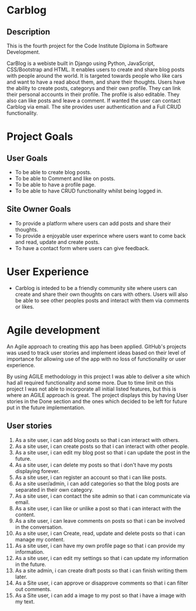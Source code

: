 # Carblog 

## Description 

This is the fourth project for the Code Institute Diploma in Software Development.

CarBlog is a webiste built in Django using Python, JavaScript, CSS/Bootstrap and HTML. 
It enables users to create and share blog posts with people around the world. It is targeted towards people who like cars and want to have a read about them, and share their thoughts. Users have the ability to create posts, categorys and their own profile. They can link their personal accounts in their profile. The profile is also editable.  They also can like posts and leave a comment. If wanted the user can contact Carblog via email.
The site provides user authentication and a Full CRUD functionality.

# Project Goals

## User Goals 
* To be able to create blog posts. 
* To be able to Comment and like on posts. 
* To be able to have a profile page. 
* To be able to have CRUD functionality whilst being logged in. 

## Site Owner Goals
* To provide a platform where users can add posts and share their thoughts.
* To provide a enjoyable user experince where users want to come back and read, update and create posts. 
* To have a contact form where users can give feedback. 

# User Experience

* Carblog is inteded to be a friendly community site where users can create and share their own thoughts on cars with others. Users will also be able to see other peoples posts and interact with them via comments or likes. 

# Agile development 
An Agile approach to creating this app has been applied. GitHub's projects was used to track user stories and implement ideas based on their level of importance for allowing use of the app with no loss of functionality or user experience. 

By using AGILE methodology in this project I was able to deliver a site which had all required functionality and some more. Due to time limit on this project I was not able to incorporate all initial listed features, but this is where an AGILE approach is great. The project displays this by having User stories in the Done section and the ones which decided to be left for future put in the future implementation.

## User stories

1. As a site user, i can add blog posts so that i can interact with others. 
2. As a site user, i can create posts so that i can interact with other people. 
3. As a site user, i can edit my blog post so that i can update the post in the future.
4. As a site user, i can delete my posts so that i don't have my posts displaying forever.
5. As a site user, i can register an account so that i can like posts.
6. As a site user/admin, i can add categories so that the blog posts are separated in their own category.
7. As a site user, i can contact the site admin so that i can communicate via email.
8. As a site user, i can like or unlike a post so that i can interact with the content.
9. As a site user, i can leave comments on posts so that i can be involved in the conversation.
10. As a site user, i can Create, read, update and delete posts so that i can manage my content.
11. As a site user, i can have my own profile page so that i can provide my information.
12. As a site user, i can edit my settings so that i can update my information in the future.
13. As a site admin, i can create draft posts so that i can finish writing them later.
14. As a Site user, i can approve or disapprove comments so that i can filter out comments.
15. As a Site user, i can add a image to my post so that i have a image with my text.
